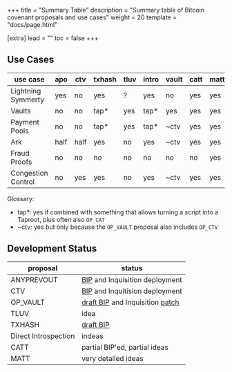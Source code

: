 +++
title = "Summary Table"
description = "Summary table of Bitcoin covenant proposals and use cases"
weight = 20
template = "docs/page.html"

[extra]
lead = ""
toc = false
+++



## Use Cases

use case           | apo   | ctv  | txhash | tluv | intro | vault | catt | matt
-|-|-|-|-|-|-|-|-
Lightning Symmerty | yes   | no   | yes    | ?    | yes   | no    | yes  | yes
Vaults             | no    | no   | tap*   | yes  | tap*  | yes   | yes  | yes
Payment Pools      | no    | no   | tap*   | yes  | tap*  | ~ctv  | yes  | yes
Ark                | half  | half | yes    | no   | yes   | ~ctv  | yes  | yes
Fraud Proofs       | no    | no   | no     | no   | no    | no    | no   | yes
Congestion Control | no    | yes  | yes    | no   | yes   | ~ctv  | yes  | yes


Glossary:

- tap*: yes if combined with something that allows turning a script into a Taproot, plus often
  also `OP_CAT`
- ~ctv: yes but only because the `OP_VAULT` proposal also includes `OP_CTV`



## Development Status

proposal             | status
-|-
ANYPREVOUT           | [BIP][bip118] and Inquisition deployment
CTV                  | [BIP][bip119] and Inquitision deployment
OP_VAULT             | [draft BIP][bip345] and Inquisition [patch][pr-vault]
TLUV                 | idea
TXHASH               | [draft BIP][bip-txhash]
Direct Introspection | indeas
CATT                 | partial BIP'ed, partial ideas
MATT                 | very detailed ideas



[bip118]: https://github.com/bitcoin/bips/blob/master/bip-0118.mediawiki
[bip119]: https://github.com/bitcoin/bips/blob/master/bip-0119.mediawiki
[bip345]: https://github.com/bitcoin/bips/pull/1421
[bip-txhash]: https://github.com/bitcoin/bips/pull/1500

[pr-vault]: https://github.com/bitcoin-inquisition/bitcoin/pull/21
